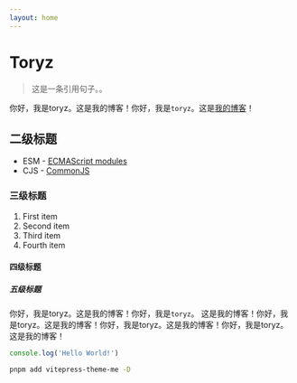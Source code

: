 ```yaml
---
layout: home
---
```


# Toryz
> 这是一条引用句子。。

你好，我是toryz。这是我的博客！你好，我是`toryz`。这是[我的博客](https://baidu.com)！

## 二级标题

- ESM - [ECMAScript modules]()
- CJS - [CommonJS]()

### 三级标题

1. First item
2. Second item
3. Third item
4. Fourth item

#### 四级标题
##### 五级标题

你好，我是toryz。这是我的博客！你好，我是`toryz`。
这是我的博客！你好，我是toryz。这是我的博客！你好，我是toryz。这是我的博客！你好，我是toryz。这是我的博客！



```js
console.log('Hello World!')
```

```bash
pnpm add vitepress-theme-me -D
```
